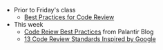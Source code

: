 - Prior to Friday's class
  + [Best Practices for Code Review](https://smartbear.com/learn/code-review/best-practices-for-peer-code-review/)
- This week
  + [Code Reiew Best Practices](https://medium.com/palantir/code-review-best-practices-19e02780015f) from Palantir Blog
  + [13 Code Review Standards Inspired by Google](https://betterprogramming.pub/13-code-review-standards-inspired-by-google-6b8f99f7fd67)
